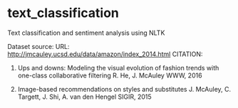 # text_classification
Text classification and sentiment analysis using NLTK 

Dataset source:
URL: http://jmcauley.ucsd.edu/data/amazon/index_2014.html
CITATION: 
1. Ups and downs: Modeling the visual evolution of fashion trends with one-class collaborative filtering
  R. He, J. McAuley
  WWW, 2016

2. Image-based recommendations on styles and substitutes
  J. McAuley, C. Targett, J. Shi, A. van den Hengel
  SIGIR, 2015

